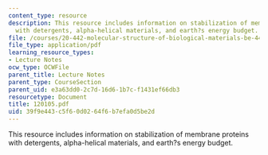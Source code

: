 ```yaml
---
content_type: resource
description: This resource includes information on stabilization of membrane proteins
  with detergents, alpha-helical materials, and earth?s energy budget.
file: /courses/20-442-molecular-structure-of-biological-materials-be-442-fall-2005/39f9e443c5f60d0264f6b7efa0d5be2d_120105.pdf
file_type: application/pdf
learning_resource_types:
- Lecture Notes
ocw_type: OCWFile
parent_title: Lecture Notes
parent_type: CourseSection
parent_uid: e3a63dd0-2c7d-16d6-1b7c-f1431ef66db3
resourcetype: Document
title: 120105.pdf
uid: 39f9e443-c5f6-0d02-64f6-b7efa0d5be2d
---
```

This resource includes information on stabilization of membrane proteins with detergents, alpha-helical materials, and earth?s energy budget.

